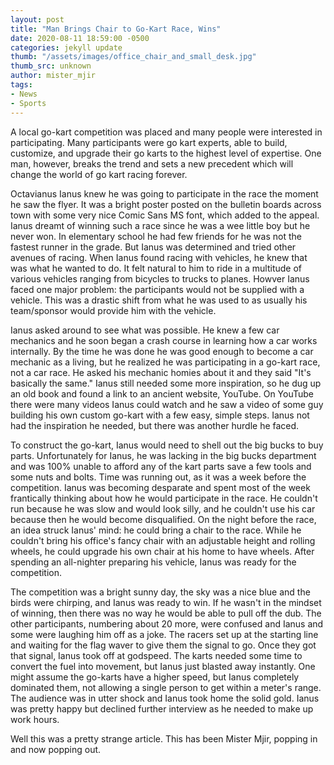 ```yaml
---
layout: post
title: "Man Brings Chair to Go-Kart Race, Wins"
date: 2020-08-11 18:59:00 -0500
categories: jekyll update
thumb: "/assets/images/office_chair_and_small_desk.jpg"
thumb_src: unknown
author: mister_mjir
tags:
- News
- Sports
---
```


A local go-kart competition was placed and many people were interested in participating. Many participants were go kart experts, able to build, customize, and upgrade
their go karts to the highest level of expertise. One man, however, breaks the trend and sets a new precedent which will change the world of go kart racing forever.

Octavianus Ianus knew he was going to participate in the race the moment he saw the flyer. It was a bright poster posted on the bulletin boards across town with some
very nice Comic Sans MS font, which added to the appeal. Ianus dreamt of winning such a race since he was a wee little boy but he never won. In elementary school he
had few friends for he was not the fastest runner in the grade. But Ianus was determined and tried other avenues of racing. When Ianus found racing with vehicles, he
knew that was what he wanted to do. It felt natural to him to ride in a multitude of various vehicles ranging from bicycles to trucks to planes. Howver Ianus faced
one major problem: the participants would not be supplied with a vehicle. This was a drastic shift from what he was used to as usually his team/sponsor would provide
him with the vehicle.

Ianus asked around to see what was possible. He knew a few car mechanics and he soon began a crash course in learning how a car works internally. By the time he was
done he was good enough to become a car mechanic as a living, but he realized he was participating in a go-kart race, not a car race. He asked his mechanic homies
about
it and they said "It's basically the same." Ianus still needed some more inspiration, so he dug up an old book and found a link to an ancient website, YouTube. On
YouTube there were many videos Ianus could watch and he saw a video of some guy building his own custom go-kart with a few easy, simple steps. Ianus not had the
inspiration he needed, but there was another hurdle he faced.

To construct the go-kart, Ianus would need to shell out the big bucks to buy parts. Unfortunately for Ianus, he was lacking in the big bucks department and was 100%
unable to afford any of the kart parts save a few tools and some nuts and bolts. Time was running out, as it was a week before the competition. Ianus was becoming
desparate and spent most of the week frantically thinking about how he would participate in the race. He couldn't run because he was slow and would look silly, and he
couldn't use his car because then he would become disqualified. On the night before the race, an idea struck Ianus' mind: he could bring a chair to the race. While
he couldn't bring his office's fancy chair with an adjustable height and rolling wheels, he could upgrade his own chair at his home to have wheels. After spending an
all-nighter preparing his vehicle, Ianus was ready for the competition.

The competition was a bright sunny day, the sky was a nice blue and the birds were chirping, and Ianus was ready to win. If he wasn't in the mindset of winning, then
there was no way he would be able to pull off the dub. The other participants, numbering about 20 more, were confused and Ianus and some were laughing him off as a
joke. The racers set up at the starting line and waiting for the flag waver to give them the signal to go. Once they got that signal, Ianus took off at godspeed. The
karts needed some time to convert the fuel into movement, but Ianus just blasted away instantly. One might assume the go-karts have a higher speed, but Ianus
completely dominated them, not allowing a single person to get within a meter's range. The audience was in utter shock and Ianus took home the solid gold. Ianus was
pretty happy but declined further interview as he needed to make up work hours.

Well this was a pretty strange article. This has been Mister Mjir, popping in and now popping out.
